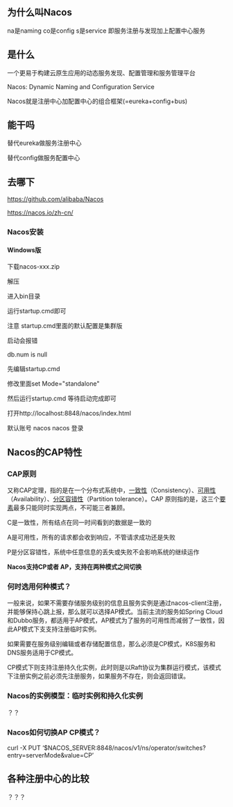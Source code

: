 ## 为什么叫Nacos

na是naming  co是config s是service 即服务注册与发现加上配置中心服务



## 是什么

一个更易于构建云原生应用的动态服务发现、配置管理和服务管理平台

Nacos: Dynamic Naming and Configuration Service

Nacos就是注册中心加配置中心的组合框架(=eureka+config+bus)



## 能干吗

替代eureka做服务注册中心

替代config做服务配置中心



## 去哪下

https://github.com/alibaba/Nacos

https://nacos.io/zh-cn/



### Nacos安装



#### Windows版

下载nacos-xxx.zip

解压

进入bin目录

运行startup.cmd即可

注意 startup.cmd里面的默认配置是集群版

启动会报错

db.num is null

先编辑startup.cmd

修改里面set Mode="standalone"

然后运行startup.cmd 等待启动完成即可

打开http://localhost:8848/nacos/index.html

默认账号 nacos nacos 登录



## Nacos的CAP特性

### CAP原则

又称CAP定理，指的是在一个分布式系统中，[一致性](https://baike.baidu.com/item/一致性/9840083)（Consistency）、[可用性](https://baike.baidu.com/item/可用性/109628)（Availability）、[分区容错性](https://baike.baidu.com/item/分区容错性/23734073)（Partition tolerance）。CAP 原则指的是，这三个[要素](https://baike.baidu.com/item/要素/5261200)最多只能同时实现两点，不可能三者兼顾。



C是一致性，所有结点在同一时间看到的数据是一致的

A是可用性，所有的请求都会收到响应，不管请求成功还是失败

P是分区容错性，系统中任意信息的丢失或失败不会影响系统的继续运作



**Nacos支持CP或者 AP，支持在两种模式之间切换**



### 何时选用何种模式？

一般来说，如果不需要存储服务级别的信息且服务实例是通过nacos-client注册，并能够保持心跳上报，那么就可以选择AP模式。当前主流的服务如Spring Cloud和Dubbo服务，都适用于AP模式，AP模式为了服务的可用性而减弱了一致性，因此AP模式下支支持注册临时实例。



如果需要在服务级别编辑或者存储配置信息，那么必须是CP模式，K8S服务和DNS服务适用于CP模式。

CP模式下则支持注册持久化实例，此时则是以Raft协议为集群运行模式，该模式下注册实例之前必须先注册服务，如果服务不存在，则会返回错误。



### Nacos的实例模型：临时实例和持久化实例

？？



### Nacos如何切换AP CP模式？

curl -X PUT ‘$NACOS_SERVER:8848/nacos/v1/ns/operator/switches?entry=serverMode&value=CP’



## 各种注册中心的比较



？？？